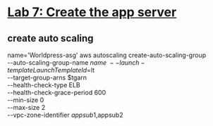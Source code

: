 # [Lab 7: Create the app server](https://catalog.us-east-1.prod.workshops.aws/workshops/3de93ad5-ebbe-4258-b977-b45cdfe661f1/en-US/application/lab7)
## create auto scaling


name='Worldpress-asg'
aws autoscaling create-auto-scaling-group \
    --auto-scaling-group-name $name \
    --launch-template LaunchTemplateId=$lt \
    --target-group-arns $tgarn\
    --health-check-type ELB \
    --health-check-grace-period 600 \
    --min-size 0 \
    --max-size 2 \
    --vpc-zone-identifier $appsub1,$appsub2
